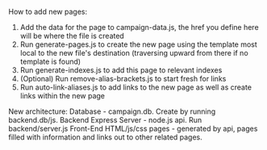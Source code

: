 How to add new pages:
1. Add the data for the page to campaign-data.js, the href you define here will be where the file is created
2. Run generate-pages.js to create the new page using the template most local to the new file's destination (traversing upward from there if no template is found)
3. Run generate-indexes.js to add this page to relevant indexes
4. (Optional) Run remove-alias-brackets.js to start fresh for links
5. Run auto-link-aliases.js to add links to the new page as well as create links within the new page

New architecture:
Database - campaign.db. Create by running backend.db/js.
Backend Express Server - node.js api. Run backend/server.js
Front-End HTML/js/css pages - generated by api, pages filled with information and links out to other related pages.